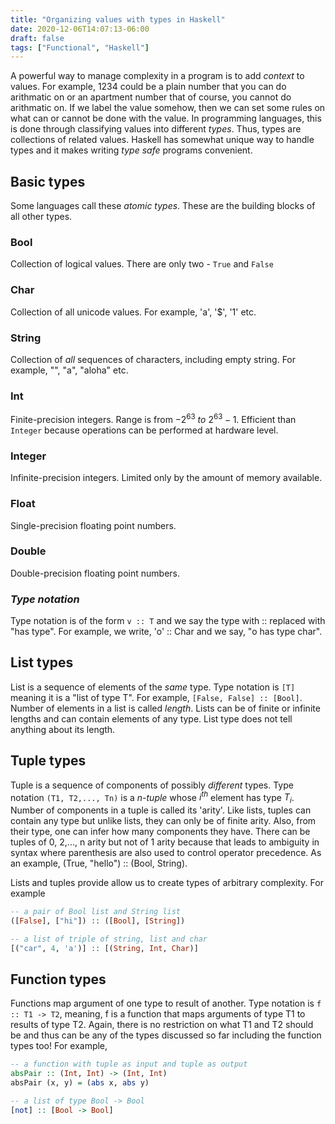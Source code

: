 ```yaml
---
title: "Organizing values with types in Haskell"
date: 2020-12-06T14:07:13-06:00
draft: false
tags: ["Functional", "Haskell"]
---
```

A powerful way to manage complexity in a program is to add *context* to values. For example, 1234 could be a plain number that you can do arithmatic on or an apartment number that of course, you cannot do arithmatic on. If we label the value somehow, then we can set some rules on what can or cannot be done with the value. In programming languages, this is done through classifying values into different *types*. Thus, types are collections of related values. Haskell has somewhat unique way to handle types and it makes writing *type safe* programs convenient.

## Basic types
Some languages call these *atomic types*. These are the building blocks of all other types.

### Bool
Collection of logical values. There are only two - `True` and `False`

### Char
Collection of all unicode values. For example, 'a', '$', '1' etc.

### String
Collection of *all* sequences of characters, including empty string. For example, "", "a", "aloha" etc.

### Int
Finite-precision integers. Range is from $-2^{63}\ to\ 2^{63} - 1$. Efficient than `Integer` because operations can be performed at hardware level.

### Integer
Infinite-precision integers. Limited only by the amount of memory available.

### Float
Single-precision floating point numbers.

### Double
Double-precision floating point numbers.

### *Type notation*
Type notation is of the form `v :: T` and we say the type with :: replaced with "has type". For example, we write, 'o' :: Char and we say, "o has type char".

## List types
List is a sequence of elements of the *same* type. Type notation is `[T]` meaning it is a "list of type T". For example, `[False, False] :: [Bool]`. Number of elements in a list is called *length*. Lists can be of finite or infinite lengths and can contain elements of any type. List type does not tell anything about its length.

## Tuple types
Tuple is a sequence of components of possibly *different* types. Type notation `(T1, T2,..., Tn)` is a *n-tuple* whose $i^{th}$ element has type $T_{i}$. Number of components in a tuple is called its 'arity'. Like lists, tuples can contain any type but unlike lists, they can only be of finite arity. Also, from their type, one can infer how many components they have. There can be tuples of 0, 2,..., n arity but not of 1 arity because that leads to ambiguity in syntax where parenthesis are also used to control operator precedence. As an example, (True, "hello") :: (Bool, String).

Lists and tuples provide allow us to create types of arbitrary complexity. For example

```haskell
-- a pair of Bool list and String list
([False], ["hi"]) :: ([Bool], [String]) 

-- a list of triple of string, list and char
[("car", 4, 'a')] :: [(String, Int, Char)] 
```

## Function types
Functions map argument of one type to result of another. Type notation is `f :: T1 -> T2`, meaning, f is a function that maps arguments of type T1 to results of type T2. Again, there is no restriction on what T1 and T2 should be and thus can be any of the types discussed so far including the function types too! For example,

```haskell
-- a function with tuple as input and tuple as output
absPair :: (Int, Int) -> (Int, Int)
absPair (x, y) = (abs x, abs y)

-- a list of type Bool -> Bool
[not] :: [Bool -> Bool]
```

